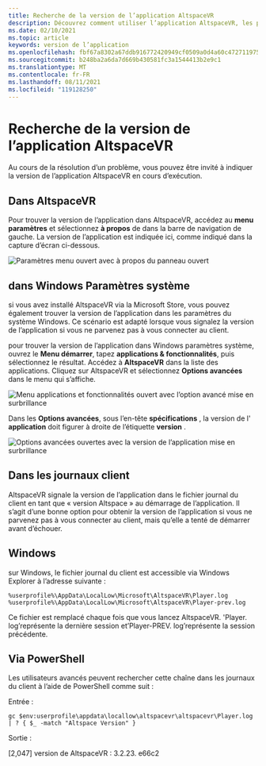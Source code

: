 ```yaml
---
title: Recherche de la version de l’application AltspaceVR
description: Découvrez comment utiliser l’application AltspaceVR, les paramètres et les journaux des clients pour rechercher la version de AltspaceVR en cours d’exécution.
ms.date: 02/10/2021
ms.topic: article
keywords: version de l’application
ms.openlocfilehash: fbf67a8302a67ddb916772420949cf0509a0d4a60c472711975c651862438b93
ms.sourcegitcommit: b248ba2a6da7d669b430581fc3a1544413b2e9c1
ms.translationtype: MT
ms.contentlocale: fr-FR
ms.lasthandoff: 08/11/2021
ms.locfileid: "119128250"
---
```

# <a name="finding-the-altspacevr-app-version"></a>Recherche de la version de l’application AltspaceVR

Au cours de la résolution d’un problème, vous pouvez être invité à indiquer la version de l’application AltspaceVR en cours d’exécution.

## <a name="in-altspacevr"></a>Dans AltspaceVR

Pour trouver la version de l’application dans AltspaceVR, accédez au **menu paramètres** et sélectionnez **à propos** de dans la barre de navigation de gauche. La version de l’application est indiquée ici, comme indiqué dans la capture d’écran ci-dessous.

![Paramètres menu ouvert avec à propos du panneau ouvert](images/app-version-img-01.png)

## <a name="in-windows-system-settings"></a>dans Windows Paramètres système

si vous avez installé AltspaceVR via la Microsoft Store, vous pouvez également trouver la version de l’application dans les paramètres du système Windows.  Ce scénario est adapté lorsque vous signalez la version de l’application si vous ne parvenez pas à vous connecter au client.

pour trouver la version de l’application dans Windows paramètres système, ouvrez le **Menu démarrer**, tapez **applications & fonctionnalités**, puis sélectionnez le résultat. Accédez à **AltspaceVR** dans la liste des applications. Cliquez sur AltspaceVR et sélectionnez **Options avancées** dans le menu qui s’affiche.

![Menu applications et fonctionnalités ouvert avec l’option avancé mise en surbrillance](images/app-version-img-02.png)

Dans les **Options avancées**, sous l’en-tête **spécifications** , la version de l' **application** doit figurer à droite de l’étiquette **version** .

![Options avancées ouvertes avec la version de l’application mise en surbrillance](images/app-version-img-03.png)

## <a name="in-client-logs"></a>Dans les journaux client

AltspaceVR signale la version de l’application dans le fichier journal du client en tant que « version Altspace » au démarrage de l’application. Il s’agit d’une bonne option pour obtenir la version de l’application si vous ne parvenez pas à vous connecter au client, mais qu’elle a tenté de démarrer avant d’échouer.

## <a name="windows"></a>Windows

sur Windows, le fichier journal du client est accessible via Windows Explorer à l’adresse suivante :

```
%userprofile%\AppData\LocalLow\Microsoft\AltspaceVR\Player.log
%userprofile%\AppData\LocalLow\Microsoft\AltspaceVR\Player-prev.log
```

Ce fichier est remplacé chaque fois que vous lancez AltspaceVR. 'Player. log’représente la dernière session et’Player-PREV. log’représente la session précédente.

## <a name="via-powershell"></a>Via PowerShell

Les utilisateurs avancés peuvent rechercher cette chaîne dans les journaux du client à l’aide de PowerShell comme suit :

Entrée :

```
gc $env:userprofile\appdata\locallow\altspacevr\altspacevr\Player.log | ? { $_ -match "Altspace Version" }
```

Sortie :

[2,047] version de AltspaceVR : 3.2.23. e66c2